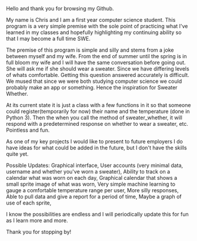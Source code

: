 Hello and thank you for browsing my Github.

My name is Chris and I am a first year computer science student. This program is a very simple premise with the sole point of practicing what I've learned in my classes and hopefully highlighting my continuing ability so that I may become a full time SWE.

The premise of this program is simple and silly and stems from a joke between myself and my wife. From the end of summer until the spring is in full bloom my wife and I will have the same conversation before going out. She will ask me if she should wear a sweater. Since we have differing levels of whats comfortable. Getting this question answered accurately is difficult. We mused that since we were both studying computer science we could probably make an app or something. Hence the inspiration for Sweater Whether.

At its current state it is just a class with a few functions in it so that someone could register(temporarily for now) their name and the temperature (done in Python 3). Then the when you call the method of sweater_whether, it will respond with a predetermined response on whether to wear a sweater, etc. Pointless and fun.

As one of my key projects I would like to present to future employers I do have ideas for what could be added in the future, but I don't have the skills quite yet.

Possible Updates:
Graphical interface,
User accounts (very minimal data, username and whether you've worn a sweater),
Ability to track on a calendar what was worn on each day,
Graphical calendar that shows a small sprite image of what was worn,
Very simple machine learning to gauge a comfortable temperature range per user,
More silly responses,
Able to pull data and give a report for a period of time, Maybe a graph of use of each sprite,

I know the possibilities are endless and I will periodically update this for fun as I learn more and more.

Thank you for stopping by!